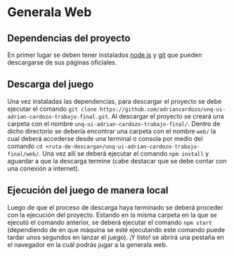 # Generala Web

## Dependencias del proyecto
En primer lugar se deben tener instalados [node.js](https://nodejs.org/) y [git](https://git-scm.com/) que pueden descargarse de sus páginas oficiales.

## Descarga del juego
Una vez instaladas las dependencias, para descargar el proyecto se debe ejecutar el comando `git clone https://github.com/adriancardozo/unq-ui-adrian-cardozo-trabajo-final.git`.
Al descargar el proyecto se creará una carpeta con el nombre `unq-ui-adrian-cardozo-trabajo-final/`. Dentro de dicho directorio se debería encontrar una carpeta con el nombre `web/` la cual deberá accederse desde una terminal o consola por medio del comando `cd <ruta-de-descarga>/unq-ui-adrian-cardozo-trabajo-final/web/`. Una vez allí se deberá ejecutar el comando `npm install` y aguardar a que la descarga termine (cabe destacar que se debe contar con una conexión a internet). 

## Ejecución del juego de manera local
Luego de que el proceso de descarga haya terminado se deberá proceder con la ejecución del proyecto. Estando en la misma carpeta en la que se ejecutó el comando anterior, se deberá ejecutar el comando `npm start` (dependiendo de en que máquina se esté ejecutando este comando puede tardar unos segundos en lanzar el juego). ¡Y listo! se abrirá una pestaña en el navegador en la cuál podrás jugar a la generala web.
